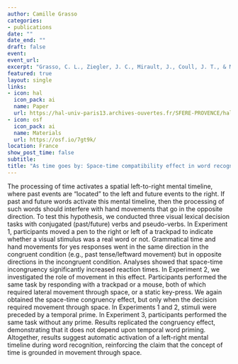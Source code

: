 ```yaml
---
author: Camille Grasso
categories:
- publications
date: ""
date_end: ""
draft: false
event: 
event_url: 
excerpt: "Grasso, C. L., Ziegler, J. C., Mirault, J., Coull, J. T., & Montant, M. (2022). As time goes by: Space-time compatibility effects in word recognition. Journal of Experimental Psychology: Learning, Memory, and Cognition, 48(2), 304–319. https://doi.org/10.1037/xlm0001007"
featured: true
layout: single
links:
- icon: hal
  icon_pack: ai
  name: Paper
  url: https://hal-univ-paris13.archives-ouvertes.fr/SFERE-PROVENCE/hal-03193618v1
- icon: osf
  icon_pack: ai
  name: Materials
  url: https://osf.io/7gt9k/
location: France
show_post_time: false
subtitle: 
title: "As time goes by: Space-time compatibility effect in word recognition"
---
```


The processing of time activates a spatial left-to-right mental timeline, where past events are “located” to the left and future events to the right. If past and future words activate this mental timeline, then the processing of such words should interfere with hand movements that go in the opposite direction. To test this hypothesis, we conducted three visual lexical decision tasks with conjugated (past/future) verbs and pseudo-verbs. In Experiment 1, participants moved a pen to the right or left of a trackpad to indicate whether a visual stimulus was a real word or not. Grammatical time and hand movements for yes responses went in the same direction in the congruent condition (e.g., past tense/leftward movement) but in opposite directions in the incongruent condition. Analyses showed that space-time incongruency significantly increased reaction times. In Experiment 2, we investigated the role of movement in this effect. Participants performed the same task by responding with a trackpad or a mouse, both of which required lateral movement through space, or a  static key-press. We again obtained the space-time congruency effect, but only when the decision required movement through space. In Experiments 1 and 2, stimuli were preceded by a temporal prime. In Experiment 3, participants performed the same task without any prime. Results replicated the congruency effect, demonstrating that it does not depend upon temporal word priming.  Altogether, results suggest automatic activation of a left-right mental timeline during word recognition, reinforcing the claim that the concept of time is grounded in movement through space.
